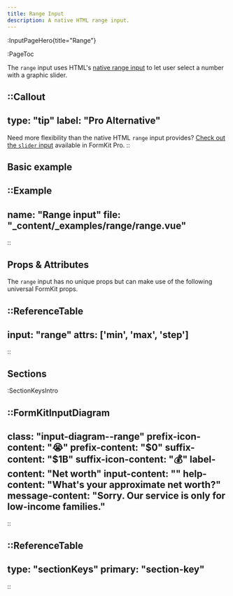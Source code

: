 ```yaml
---
title: Range Input
description: A native HTML range input.
---
```


:InputPageHero{title="Range"}

:PageToc

The `range` input uses HTML's [native range input](https://developer.mozilla.org/en-US/docs/Web/HTML/Element/input/range) to let user select a number with a graphic slider.

::Callout
---
type: "tip"
label: "Pro Alternative"
---
Need more flexibility than the native HTML `range` input provides? <a href="/inputs/slider">Check out the `slider` input</a> available in FormKit Pro.
::


## Basic example

::Example
---
name: "Range input"
file: "_content/_examples/range/range.vue"
---
::


## Props & Attributes

The `range` input has no unique props but can make use of the following universal
FormKit props.

::ReferenceTable
---
input: "range"
attrs: ['min', 'max', 'step']
---
::


## Sections

:SectionKeysIntro

::FormKitInputDiagram
---
class: "input-diagram--range"
prefix-icon-content: "😭"
prefix-content: "$0"
suffix-content: "$1B"
suffix-icon-content: "💰"
label-content: "Net worth"
input-content: ""
help-content: "What's your approximate net worth?"
message-content: "Sorry. Our service is only for low-income families."
---
::

::ReferenceTable
---
type: "sectionKeys"
primary: "section-key"
---
::

